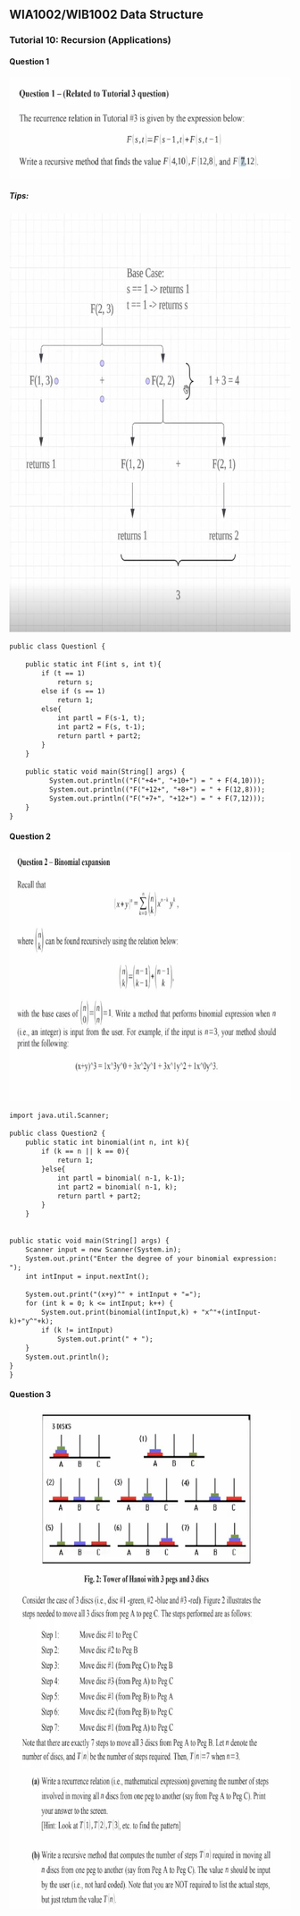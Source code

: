 ## WIA1002/WIB1002 Data Structure
### Tutorial 10:  Recursion (Applications)

#### Question 1
<p align="center">
<img src="RecursionQ1.png" alt="RecursionQ1" width="631" height="182">
</p>

##### Tips:
<p align="center">
<img src="RecursionQ1b.png" alt="RecursionQ1B" width="731" height="749">
</p>


```plaintext
public class Questionl {

    public static int F(int s, int t){
        if (t == 1)
            return s;
        else if (s == 1)
            return 1;
        else{
            int partl = F(s-1, t);
            int part2 = F(s, t-1);
            return partl + part2;
        }
    }

    public static void main(String[] args) {
          System.out.println(("F("+4+", "+10+") = " + F(4,10)));
          System.out.println(("F("+12+", "+8+") = " + F(12,8)));
          System.out.println(("F("+7+", "+12+") = " + F(7,12)));
    }
}

```

#### Question 2
<p align="center">
<img src="RecursionQ2.png" alt="RecursionQ2" width="748" height="446">
</p>

```plaintext
import java.util.Scanner;

public class Question2 {
    public static int binomial(int n, int k){
        if (k == n || k == 0){
            return 1;
        }else{
            int partl = binomial( n-1, k-1);
            int part2 = binomial( n-1, k);
            return partl + part2;
        }
    }


public static void main(String[] args) {
    Scanner input = new Scanner(System.in);
    System.out.print("Enter the degree of your binomial expression: ");
    int intInput = input.nextInt();

    System.out.print("(x+y)^" + intInput + "=");
    for (int k = 0; k <= intInput; k++) {
        System.out.print(binomial(intInput,k) + "x^"+(intInput-k)+"y^"+k);
        if (k != intInput)
            System.out.print(" + ");
    }
    System.out.println();
}
}
```


#### Question 3
<p align="center">
<img src="RecursionQ3.png" alt="RecursionQ3" width="780" height="893">
</p>

